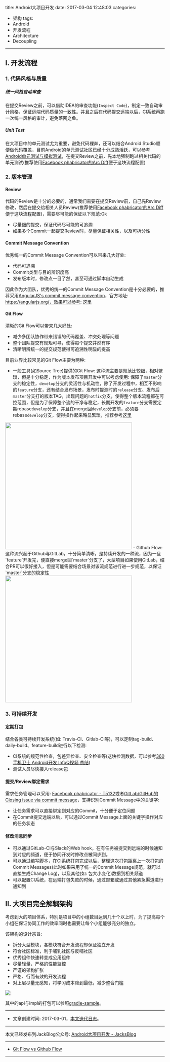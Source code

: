 title: Android大项目开发
date: 2017-03-04 12:48:03
categories:
- 架构
tags:
- Android
- 开发流程
- Architecture
- Decoupling

---

## I. 开发流程

### 1. 代码风格与质量

##### 统一风格自动审查

在提交Review之前，可以借助IDEA的审查功能(`Inspect Code`)，制定一致自动审计风格，保证远端代码质量的一致性。并且之后在代码提交远端以后，CI系统再跑一次统一风格的审计，避免落网之鱼。

<!-- more -->
##### Unit Test

在大项目中的单元测试尤为重要，避免代码裸奔，还可以结合Android Studio顺便做代码覆盖，目前Android的单元测试社区已经十分成熟活跃，可以参考[Android单元测试与模拟测试](https://blog.dreamtobe.cn/2016/05/15/android_test/)，在提交Review之前，先本地强制跑过相关代码的单元测试(推荐使用[Facebook phabricator的Arc Diff](https://www.phacility.com)便于这块流程配置)

### 2. 版本管理

#### Review

代码的Review是十分的必要的，通常我们需要在提交Review前，自己先Review修改，然后在提交给相关人员Review(推荐使用[Facebook phabricator的Arc Diff](https://www.phacility.com)便于这块流程配置)，需要尽可能的保证以下规范:Gk

- 尽量细的提交，保证代码尽可能的可追溯
- 如果多个Commit一起提交Review时，尽量保证相关性，以及可拆分性

#### Commit Message Convention

优秀统一的Commit Message Convention可以带来几大好处:

- 代码可追溯
- Commit类型与目的辨识度高
- 发布版本时，修改点一目了然，甚至可通过脚本自动生成

因此作为大团队，优秀的统一的Commit Message Convention是十分必要的，推荐采用[AngularJS's commit message convention](https://github.com/angular/angular.js/blob/master/CONTRIBUTING.md#-git-commit-guidelines)，官方地址: https://angularjs.org/，效果可以参考: [这里](https://github.com/Jacksgong/JKeyboardPanelSwitch/commits/master)

#### Git Flow

清晰的Git Flow可以带来几大好处:

- 减少多团队协作带来错误的代码覆盖、冲突处理等问题
- 整个团队提交有规矩可寻，使得每个提交井然有序
- 清晰明辨统一的提交规范使得可追溯性明显的提高

目前业界比较常见的Git Flow主要为两种:

- 一般工具(如Source Tree)提供的Git Flow: 这种流主要是规范比较细，相对繁琐，但是十分稳定，作为版本发布项目开发中可以考虑使用: 保障了`master`分支的稳定性，`develop`分支的灵活性与机动性，除了开发过程中，相互不影响的`feature`分支，还有结合发布场景，发布时提测时的`release`分支、发布后`master`分支打的版本TAG，出现问题的`hotfix`分支，使得整个版本流程都在可控范围，但是为了保障整个流的干净与稳定，长期开发的`feature`分支需要定期rebase`develop`分支，并且在merge回`develop`分支前，必须要rebase`develop`分支，使得操作起来略显繁琐，推荐参考[这里](http://datasift.github.io/gitflow/IntroducingGitFlow.html)
<img src="/img/large-project-develop-1.png" width="400px">
- Github Flow: 这种流兴起于Github与GitLab，十分简单清晰，是持续开发的一种流，因为一旦`feature`开发完，便直接merge回`master`分支了，大型项目如果使用GitLab，结合PR可以很好接入，但是可能需要结合场景对该流规范进行进一步规范，以保证`master`分支的稳定性
<img src="/img/large-project-develop-2.png" width="400px">


### 3. 可持续开发

#### 定期打包

结合各类可持续开发系统(如: Travis-CI、Gitlab-CI等)，可以定制tag-build、daily-build、feature-build进行以下检测:

- CI系统的规范性检查，包差异检查、安全检查等(这块检测数据，可以参考[360手机卫士 Android开发 InfoQ视频 总结](https://blog.dreamtobe.cn/2015/03/17/360%E6%89%8B%E6%9C%BA%E5%8D%AB%E5%A3%AB-Android%E5%BC%80%E5%8F%91-InfoQ%E8%A7%86%E9%A2%91-%E6%80%BB%E7%BB%93/))
- 测试人员尽快接入release包

#### 提交/Review绑定需求

需求任务管理可以采用: [Facebook phabricator - T5132](https://secure.phabricator.com/T5132)或者[GitLab/GitHub的Closing issue via commit message](https://help.github.com/articles/closing-issues-via-commit-messages/)，支持识别Commit Message中的关键字:

- 让任务需求可以直接绑定到对应的Commit，十分便于定位问题
- 在Commit提交远端以后，可以通过Commit Message上面的关键字操作对应的任务状态

#### 修改消息同步

- 可以通过GitLab-CI与Slack的Web hook，在有任务被提交到远端的时候通知到对应的频道，便于协同开发时修改点被同步到。
- 可以通过编写脚本，在CI系统打包完成以后，整理这次打包距离上一次打包的Commit Messages(此时如果采用了统一的Commit Message规范，就可以直接生成Change Log)，以及其他(如: 包大小变化)数据到相关频道
- 可以配置CI系统，在远端打包失败的时候，通过邮箱或通过其他紧急渠道进行通知到

## II. 大项目完全解耦架构

考虑到大的项目体系，特别是项目中的小组数目达到几十个以上时，为了提高每个小组在保证协同工作的效率同时也需要让每个小组能够充分的独立。

该架构的设计宗旨:

- 拆分大型模块，各模块符合开发流程却保证独立开发
- 符合社区标准，利于哺乳社区与反哺社区
- 优秀组件快速转变成公用组件
- 尽量轻量，严格的性能监控
- 严谨的架构扩张
- 严格、行而有效的开发流程
- 对上层尽量无感知，将学习成本降到最低，减少整合门槛

![](/img/large-project-develop-3.png)

其中的api与impl的打包可以参照[gradle-sample](https://github.com/Jacksgong/gralde-sample)。

---

- 文章创建时间: 2017-03-01，[本文迭代日志](https://github.com/Jacksgong/Blog/commits/master/source/_posts/large-project-develop.md)。

---

本文已经发布到JackBlog公众号: [Android大项目开发 - JacksBlog](https://mp.weixin.qq.com/s?__biz=MzIyMjQxMzAzOA==&mid=2247483691&idx=1&sn=a1fef6b8842b63b99457afe552a70654)

---

- [Git Flow vs Github Flow](https://lucamezzalira.com/2014/03/10/git-flow-vs-github-flow/)

---
